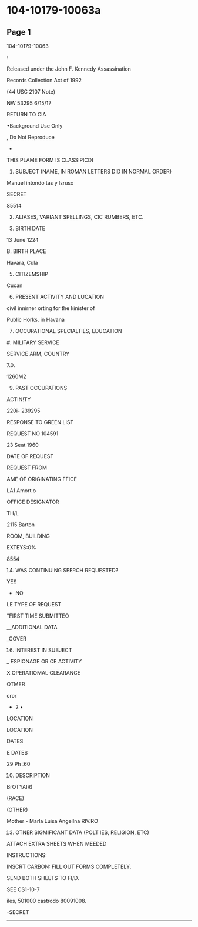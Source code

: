 # 104-10179-10063a

## Page 1

104-10179-10063

:

Released under the John F. Kennedy Assassination

Records Collection Act of 1992

(44 USC 2107 Note)

NW 53295 6/15/17

RETURN TO CIA

•Background Use Only

, Do Not Reproduce

-

THIS PLAME FORM IS CLASSIPICDI

1. SUBJECT (NAME, IN ROMAN LETTERS DID IN NORMAL ORDER)

Manuel intondo tas y lsruso

SECRET

85514

2. ALIASES, VARIANT SPELLINGS, CIC RUMBERS, ETC.

3. BIRTH DATE

13 June 1224

B. BIRTH PLACE

Havara, Cula

5. CITIZEMSHIP

Cucan

6. PRESENT ACTIVITY AND LUCATION

civil innirner orting for the kinister of

Public Horks. in Havana

7. OCCUPATIONAL SPECIALTIES, EDUCATION

#. MILITARY SERVICE

SERVICE ARM, COUNTRY

7.0.

1260M2

9. PAST OCCUPATIONS

ACTIN!TY

220i- 239295

RESPONSE TO GREEN LIST

REQUEST NO 104591

23 Seat 1960

DATE OF REQUEST

REQUEST FROM

AME OF ORIGINATING FFICE

LA1 Amort o

OFFICE DESIGNATOR

TH/L

2115 Barton

ROOM, BUILDING

EXTEYS:0%

8554

14. WAS CONTINUING SEERCH REQUESTED?

YES

- NO

LE TYPE OF REQUEST

"FIRST TIME SUBMITTEO

__ADDITIONAL DATA

_COVER

16. INTEREST IN SUBJECT

_ ESPIONAGE OR CE ACTIVITY

X OPERATIOMAL CLEARANCE

OTMER

cror

- 2 •

LOCATION

LOCATION

DATES

E DATES

29 Ph :60

10. DESCRIPTION

BrOTYAIR)

(RACE)

(OTHER)

Mother - Marla Luisa AngelIna RIV.RO

13. OTNER SIGMIFICANT DATA (POLT IES, RELIGION, ETC)

ATTACH EXTRA SHEETS WHEN MEEDED

INSTRUCTIONS:

INSCRT CARBON: FILL OUT FORMS COMPLETELY.

SEND BOTH SHEETS TO FI/D.

SEE CS1-10-7

iles, 501000 castrodo 80091008.

-SECRET

---

